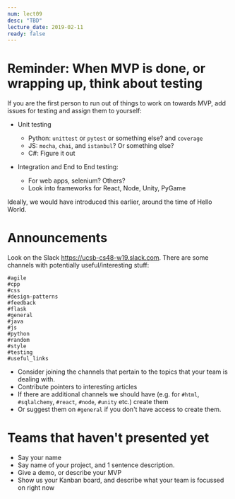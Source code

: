 ```yaml
---
num: lect09
desc: "TBD"
lecture_date: 2019-02-11
ready: false
---
```


# Reminder: When MVP is done, or wrapping up, think about testing

If you are the first person to run out of things to work on towards MVP, add issues for testing and assign them to yourself:

* Unit testing 
   * Python: `unittest` or `pytest` or something else?  and `coverage`
   * JS: `mocha`, `chai`, and `istanbul`?  Or something else?
   * C#: Figure it out

* Integration and End to End testing:
   * For web apps, selenium?  Others?
   * Look into frameworks for React, Node, Unity, PyGame
   
Ideally, we would have introduced this earlier, around the time of Hello World.

# Announcements

Look on the Slack <https://ucsb-cs48-w19.slack.com>.  There are some channels with potentially useful/interesting stuff:

```
#agile
#cpp
#css
#design-patterns
#feedback
#flask
#general
#java
#js
#python
#random
#style
#testing
#useful_links
```

* Consider joining the channels that pertain to the topics that your team is dealing with.  
* Contribute pointers to interesting articles
* If there are additional channels we should have (e.g. for `#html`, `#sqlalchemy`, `#react`, `#node`, `#unity` etc.) create them
* Or suggest them on `#general` if you don't have access to create them.

# Teams that haven't presented yet

* Say your name
* Say name of your project, and 1 sentence description.
* Give a demo, or describe your MVP
* Show us your Kanban board, and describe what your team is focussed on right now

